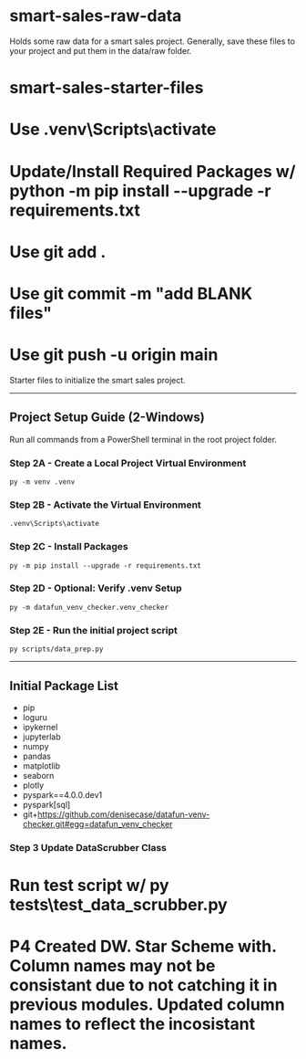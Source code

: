 # smart-sales-raw-data
Holds some raw data for a smart sales project. Generally, save these files to your project and put them in the data/raw folder. 
# smart-sales-starter-files
# Use .venv\Scripts\activate
# Update/Install Required Packages w/ python -m pip install --upgrade -r requirements.txt

# Use git add .
# Use git commit -m "add BLANK files"
# Use git push -u origin main
Starter files to initialize the smart sales project.

-----

## Project Setup Guide (2-Windows)

Run all commands from a PowerShell terminal in the root project folder.

### Step 2A - Create a Local Project Virtual Environment

```shell
py -m venv .venv
```

### Step 2B - Activate the Virtual Environment

```shell
.venv\Scripts\activate
```

### Step 2C - Install Packages

```shell
py -m pip install --upgrade -r requirements.txt
```

### Step 2D - Optional: Verify .venv Setup

```shell
py -m datafun_venv_checker.venv_checker
```

### Step 2E - Run the initial project script

```shell
py scripts/data_prep.py
```

-----

## Initial Package List

- pip
- loguru
- ipykernel
- jupyterlab
- numpy
- pandas
- matplotlib
- seaborn
- plotly
- pyspark==4.0.0.dev1
- pyspark[sql]
- git+https://github.com/denisecase/datafun-venv-checker.git#egg=datafun_venv_checker

### Step 3 Update DataScrubber Class
# Run test script w/ py tests\test_data_scrubber.py

# P4 Created DW. Star Scheme with. Column names may not be consistant due to not catching it in previous modules. Updated column names to reflect the incosistant names.